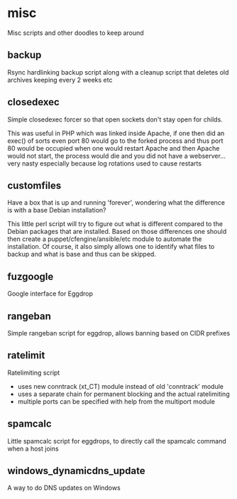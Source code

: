 misc
====

Misc scripts and other doodles to keep around

backup
------
Rsync hardlinking backup script along with a cleanup script that deletes old archives keeping every 2 weeks etc

closedexec
----------
Simple closedexec forcer so that open sockets don't stay open for childs.

This was useful in PHP which was linked inside Apache, if one then did an exec() of sorts even port 80 would go to the forked process and thus port 80 would be occupied when one would restart Apache and then Apache would not start, the process would die and you did not have a webserver... very nasty especially because log rotations used to cause restarts

customfiles
-----------
Have a box that is up and running 'forever', wondering what the difference is with a base Debian installation?

This little perl script will try to figure out what is different compared to the Debian packages that are installed.
Based on those differences one should then create a puppet/cfengine/ansible/etc module to automate the installation.
Of course, it also simply allows one to identify what files to backup and what is base and thus can be skipped.

fuzgoogle
---------
Google interface for Eggdrop

rangeban
--------
Simple rangeban script for eggdrop, allows banning based on CIDR prefixes

ratelimit
----------
Ratelimiting script

- uses new conntrack (xt_CT) module instead of old 'conntrack' module
- uses a separate chain for permanent blocking and the actual ratelimiting
- multiple ports can be specified with help from the multiport module

spamcalc
--------
Little spamcalc script for eggdrops, to directly call the spamcalc command when a host joins

windows_dynamicdns_update
-------------------------
A way to do DNS updates on Windows
